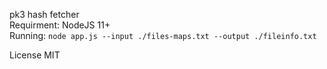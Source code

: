 pk3 hash fetcher  
Requirment: NodeJS 11+  
Running: `node app.js --input ./files-maps.txt --output ./fileinfo.txt`  

License MIT
